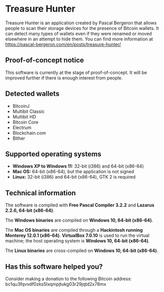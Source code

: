 # Treasure Hunter

Treasure Hunter is an application created by Pascal Bergeron that allows people
to scan their storage devices for the presence of Bitcoin wallets. It can
detect many types of wallets even if they were renamed or moved elsewhere
in an attempt to hide them. You can find more information at https://pascal-bergeron.com/en/posts/treasure-hunter/

## Proof-of-concept notice

This software is currently at the stage of proof-of-concept. It will be improved
further if there is enough interest from people.

## Detected wallets

- BitcoinJ
- Multibit Classic
- Multibit HD
- Bitcoin Core
- Electrum
- Blockchain.com
- Bither

## Supported operating systems

- **Windows XP to Windows 11:** 32-bit (i386) and 64-bit (x86-64)
- **Mac OS:** 64-bit (x86-64), but the application is not signed
- **Linux:** 32-bit (i386) and 64-bit (x86-64), GTK 2 is required

## Technical information

The software is compiled with **Free Pascal Compiler 3.2.2** and **Lazarus 2.2.6, 64-bit (x86-64)**.

The **Windows binaries** are compiled on **Windows 10, 64-bit (x86-64)**.

The **Mac OS binaries** are compiled through a **Hackintosh running Monterey 12.0.1 (x86-64)**. **VirtualBox 7.0.10** is used
to run the virtual machine; the host operating system is **Windows 10, 64-bit (x86-64)**.

The **Linux binaries** are cross-compiled on **Windows 10, 64-bit (x86-64)**.

## Has this software helped you?

Consider making a donation to the following Bitcoin address: 
bc1qu3fqvvdf0zks5lxqmpjtukg03r29jqtd2x78mx